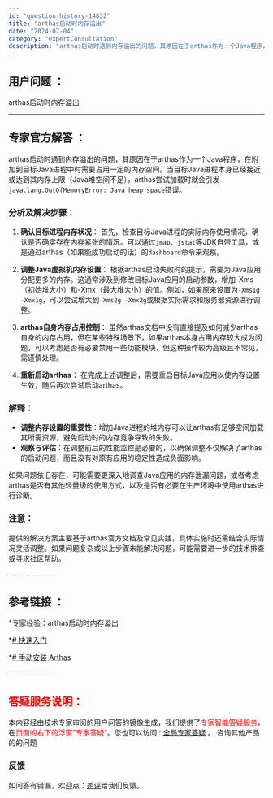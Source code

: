 ```yaml
---
id: "question-history-14832"
title: "arthas启动时内存溢出"
date: "2024-07-04"
category: "expertConsultation"
description: "arthas启动时遇到内存溢出的问题，其原因在于arthas作为一个Java程序，在附加到目标Java进程中时需要占用一定的内存空间。当目标Java进程本身已经接近或达到其内存上限（Java堆空间不足），arthas尝试加载时就会引发`java.lang.OutOfMemoryError: Java"
---
```


## 用户问题 ：

arthas启动时内存溢出

---

## 专家官方解答 ：

arthas启动时遇到内存溢出的问题，其原因在于arthas作为一个Java程序，在附加到目标Java进程中时需要占用一定的内存空间。当目标Java进程本身已经接近或达到其内存上限（Java堆空间不足），arthas尝试加载时就会引发`java.lang.OutOfMemoryError: Java heap space`错误。

### 分析及解决步骤：

1. **确认目标进程内存状况**：
   首先，检查目标Java进程的实际内存使用情况，确认是否确实存在内存紧张的情况。可以通过`jmap`、`jstat`等JDK自带工具，或是通过arthas（如果能成功启动的话）的`dashboard`命令来观察。

2. **调整Java虚拟机内存设置**：
   根据arthas启动失败时的提示，需要为Java应用分配更多的内存。这通常涉及到修改目标Java应用的启动参数，增加-Xms（初始堆大小）和-Xmx（最大堆大小）的值。例如，如果原来设置为`-Xms1g -Xmx1g`，可以尝试增大到`-Xms2g -Xmx2g`或根据实际需求和服务器资源进行调整。

3. **arthas自身内存占用控制**：
   虽然arthas文档中没有直接提及如何减少arthas自身的内存占用，但在某些特殊场景下，如果arthas本身占用内存较大成为问题，可以考虑是否有必要禁用一些功能模块，但这种操作较为高级且不常见，需谨慎处理。

4. **重新启动arthas**：
   在完成上述调整后，需要重启目标Java应用以使内存设置生效，随后再次尝试启动arthas。

### 解释：

- **调整内存设置的重要性**：增加Java进程的堆内存可以让arthas有足够空间加载其所需资源，避免启动时的内存竞争导致的失败。
- **观察与评估**：在调整前后的性能监控是必要的，以确保调整不仅解决了arthas的启动问题，而且没有对原有应用的稳定性造成负面影响。

如果问题依旧存在，可能需要更深入地调查Java应用的内存泄漏问题，或者考虑arthas是否有其他轻量级的使用方式，以及是否有必要在生产环境中使用arthas进行诊断。

### 注意：

提供的解决方案主要基于arthas官方文档及常见实践，具体实施时还需结合实际情况灵活调整。如果问题复杂或以上步骤未能解决问题，可能需要进一步的技术排查或寻求社区帮助。

<font color="#949494">---------------</font>

## 参考链接 ：

\*专家经验：arthas启动时内存溢出

\*[# 快速入门](https://github.com/alibaba/arthas/tree/master/site/docs/doc/quick-start.md)

\*[# 手动安装 Arthas](https://github.com/alibaba/arthas/tree/master/site/docs/doc/manual-install.md)

<font color="#949494">---------------</font>

## <font color="#FF0000">答疑服务说明：</font>

本内容经由技术专家审阅的用户问答的镜像生成，我们提供了<font color="#FF0000">专家智能答疑服务</font>，在<font color="#FF0000">页面的右下的浮窗”专家答疑“</font>。您也可以访问 : [全局专家答疑](https://answer.opensource.alibaba.com/docs/intro) 。 咨询其他产品的的问题

### 反馈

如问答有错漏，欢迎点：[差评](https://ai.nacos.io/user/feedbackByEnhancerGradePOJOID?enhancerGradePOJOId=16080)给我们反馈。
